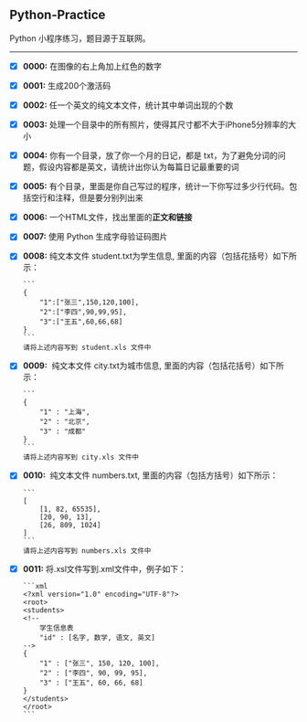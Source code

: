 

## Python-Practice

Python 小程序练习，题目源于互联网。

---

- [x] **0000:** 在图像的右上角加上红色的数字


- [x] **0001:** 生成200个激活码

- [x] **0002:** 任一个英文的纯文本文件，统计其中单词出现的个数

- [x] **0003:** 处理一个目录中的所有照片，使得其尺寸都不大于iPhone5分辨率的大小

- [x] **0004:** 你有一个目录，放了你一个月的日记，都是 txt，为了避免分词的问题，假设内容都是英文，请统计出你认为每篇日记最重要的词

- [x] **0005:** 有个目录，里面是你自己写过的程序，统计一下你写过多少行代码。包括空行和注释，但是要分别列出来

- [x] **0006:** 一个HTML文件，找出里面的**正文和链接**

- [x] **0007:** 使用 Python 生成字母验证码图片


- [x] **0008:** 纯文本文件 student.txt为学生信息, 里面的内容（包括花括号）如下所示：

      ```
      {
          "1":["张三",150,120,100],
          "2":["李四",90,99,95],
          "3":["王五",60,66,68]
      }
      ```
      请将上述内容写到 student.xls 文件中

- [x] **0009:**  纯文本文件 city.txt为城市信息, 里面的内容（包括花括号）如下所示：

      ```
      {
          "1" : "上海",
          "2" : "北京",
          "3" : "成都"
      }
      ```
      请将上述内容写到 city.xls 文件中

- [x] **0010:**  纯文本文件 numbers.txt, 里面的内容（包括方括号）如下所示：

      ```          
      [
          [1, 82, 65535], 
          [20, 90, 13],
          [26, 809, 1024]
      ]
      ```
      请将上述内容写到 numbers.xls 文件中

- [x] **0011:** 将.xsl文件写到.xml文件中，例子如下：

      ```xml
      <?xml version="1.0" encoding="UTF-8"?>
      <root>
      <students>
      <!-- 
          学生信息表
          "id" : [名字, 数学, 语文, 英文]
      -->
      {
          "1" : ["张三", 150, 120, 100],
          "2" : ["李四", 90, 99, 95],
          "3" : ["王五", 60, 66, 68]
      }
      </students>
      </root>
      ```

      ​

      ​